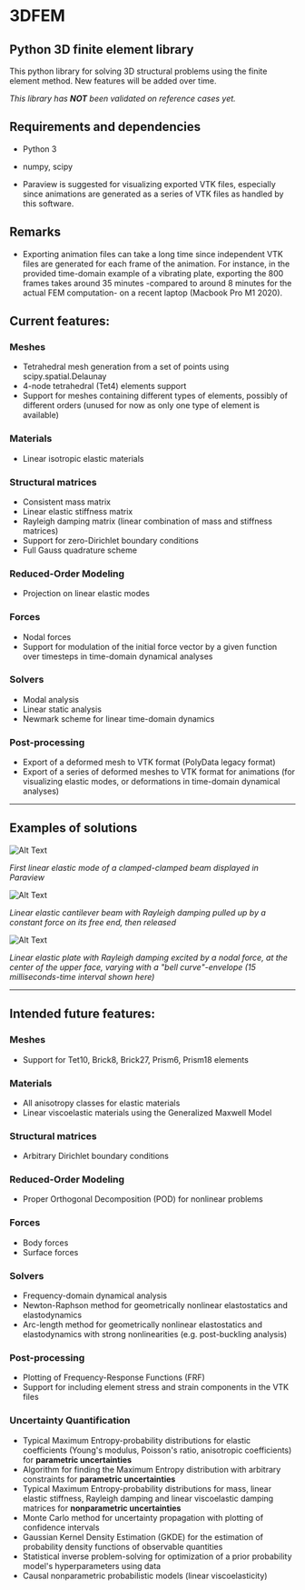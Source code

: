 # 3DFEM
## Python 3D finite element library

This python library for solving 3D structural problems using the finite element method.
New features will be added over time.

*This library has **NOT** been validated on reference cases yet.*

## Requirements and dependencies
* Python 3
* numpy, scipy

* Paraview is suggested for visualizing exported VTK files, especially since animations are generated as a series of VTK files as handled by this software.

## Remarks
* Exporting animation files can take a long time since independent VTK files are generated for each frame of the animation. For instance, in the provided time-domain example of a vibrating plate, exporting the 800 frames takes around 35 minutes -compared to around 8 minutes for the actual FEM computation- on a recent laptop (Macbook Pro M1 2020).

## Current features:

### Meshes
* Tetrahedral mesh generation from a set of points using scipy.spatial.Delaunay
* 4-node tetrahedral (Tet4) elements support
* Support for meshes containing different types of elements, possibly of different orders (unused for now as only one type of element is available)

### Materials
* Linear isotropic elastic materials

### Structural matrices
* Consistent mass matrix
* Linear elastic stiffness matrix
* Rayleigh damping matrix (linear combination of mass and stiffness matrices)
* Support for zero-Dirichlet boundary conditions
* Full Gauss quadrature scheme

### Reduced-Order Modeling
* Projection on linear elastic modes

### Forces
* Nodal forces
* Support for modulation of the initial force vector by a given function over timesteps in time-domain dynamical analyses

### Solvers
* Modal analysis
* Linear static analysis
* Newmark scheme for linear time-domain dynamics

### Post-processing
* Export of a deformed mesh to VTK format (PolyData legacy format)
* Export of a series of deformed meshes to VTK format for animations (for visualizing elastic modes, or deformations in time-domain dynamical analyses)

----

## Examples of solutions

![Alt Text](https://github.com/rcapillon/3DFEM/blob/main/visuals/animations/beam_mode1.gif)

*First linear elastic mode of a clamped-clamped beam displayed in Paraview*

![Alt Text](https://github.com/rcapillon/3DFEM/blob/main/visuals/animations/beam_dynamics.gif)

*Linear elastic cantilever beam with Rayleigh damping pulled up by a constant force on its free end, then released*

![Alt Text](https://github.com/rcapillon/3DFEM/blob/main/visuals/animations/plate_dynamics.gif)

*Linear elastic plate with Rayleigh damping excited by a nodal force, at the center of the upper face, varying with a "bell curve"-envelope (15 milliseconds-time interval shown here)*

----

## Intended future features: 

### Meshes
* Support for Tet10, Brick8, Brick27, Prism6, Prism18 elements

### Materials
* All anisotropy classes for elastic materials
* Linear viscoelastic materials using the Generalized Maxwell Model

### Structural matrices
* Arbitrary Dirichlet boundary conditions

### Reduced-Order Modeling
* Proper Orthogonal Decomposition (POD) for nonlinear problems

### Forces
* Body forces
* Surface forces

### Solvers
* Frequency-domain dynamical analysis
* Newton-Raphson method for geometrically nonlinear elastostatics and elastodynamics
* Arc-length method for geometrically nonlinear elastostatics and elastodynamics with strong nonlinearities (e.g. post-buckling analysis)

### Post-processing
* Plotting of Frequency-Response Functions (FRF)
* Support for including element stress and strain components in the VTK files

### Uncertainty Quantification
* Typical Maximum Entropy-probability distributions for elastic coefficients (Young's modulus, Poisson's ratio, anisotropic coefficients) for **parametric uncertainties**
* Algorithm for finding the Maximum Entropy distribution with arbitrary constraints for **parametric uncertainties**
* Typical Maximum Entropy-probability distributions for mass, linear elastic stiffness, Rayleigh damping and linear viscoelastic damping matrices for **nonparametric uncertainties**
* Monte Carlo method for uncertainty propagation with plotting of confidence intervals
* Gaussian Kernel Density Estimation (GKDE) for the estimation of probability density functions of observable quantities
* Statistical inverse problem-solving for optimization of a prior probability model's hyperparameters using data
* Causal nonparametric probabilistic models (linear viscoelasticity)
